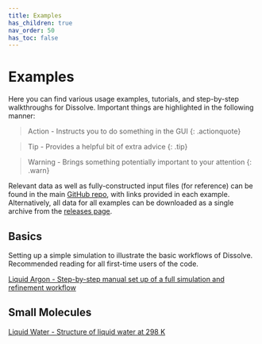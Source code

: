 ```yaml
---
title: Examples
has_children: true
nav_order: 50
has_toc: false
---
```

# Examples

Here you can find various usage examples, tutorials, and step-by-step walkthroughs for Dissolve. Important things are highlighted in the following manner:

> Action - Instructs you to do something in the GUI
{: .actionquote}

> Tip - Provides a helpful bit of extra advice
{: .tip}

> Warning - Brings something potentially important to your attention
{: .warn}

Relevant data as well as fully-constructed input files (for reference) can be found in the main [GitHub repo](https://github.com/trisyoungs/dissolve/tree/develop/examples), with links provided in each example. Alternatively, all data for all examples can be downloaded as a single archive from the [releases page](https://github.com/trisyoungs/dissolve/releases).

## Basics

Setting up a simple simulation to illustrate the basic workflows of Dissolve. Recommended reading for all first-time users of the code.

[Liquid Argon - Step-by-step manual set up of a full simulation and refinement workflow](argon/)

## Small Molecules

[Liquid Water - Structure of liquid water at 298 K](water/)
